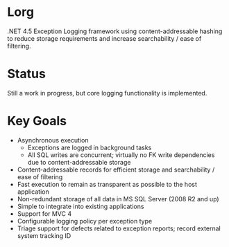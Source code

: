 Lorg
====

.NET 4.5 Exception Logging framework using content-addressable hashing to reduce storage requirements
and increase searchability / ease of filtering.

Status
======
Still a work in progress, but core logging functionality is implemented.

Key Goals
=========
 * Asynchronous execution
   * Exceptions are logged in background tasks
   * All SQL writes are concurrent; virtually no FK write dependencies due to content-addressable storage
 * Content-addressable records for efficient storage and searchability / ease of filtering
 * Fast execution to remain as transparent as possible to the host application
 * Non-redundant storage of all data in MS SQL Server (2008 R2 and up)
 * Simple to integrate into existing applications
 * Support for MVC 4
 * Configurable logging policy per exception type
 * Triage support for defects related to exception reports; record external system tracking ID
